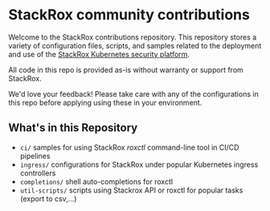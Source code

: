 # StackRox community contributions

Welcome to the StackRox contributions repository. This repository stores a variety of configuration files, scripts, and samples related to the deployment and use of the [StackRox Kubernetes security platform](https://www.stackrox.com).

All code in this repo is provided as-is without warranty or support from StackRox. 

We'd love your feedback! Please take care with any of the configurations in this repo before applying using these in your environment. 

## What's in this Repository
* `ci/`  samples for using StackRox *roxctl* command-line tool in CI/CD pipelines
* `ingress/`  configurations for StackRox under popular Kubernetes ingress controllers
* `completions/` shell auto-completions for roxctl
* `util-scripts/` scripts using Stackrox API or roxctl for popular tasks (export to csv,...)
